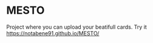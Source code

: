 # MESTO
Project where you can upload your beatifull cards.
Try it https://notabene91.github.io/MESTO/

